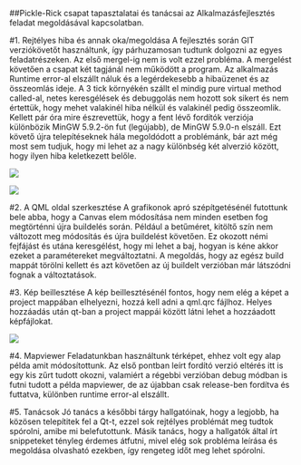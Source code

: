 ##Pickle-Rick csapat tapasztalatai és tanácsai az Alkalmazásfejlesztés feladat megoldásával kapcsolatban.

#1. Rejtélyes hiba és annak oka/megoldása
A fejlesztés során GIT verziókövetőt használtunk, így párhuzamosan tudtunk dolgozni az egyes feladatrészeken. Az első mergel-ig nem is volt ezzel probléma. A mergelést követően a csapat két tagjánál nem működött a program. Az alkalmazás Runtime error-al elszállt náluk és a legérdekesebb a hibaüzenet és az összeomlás ideje.  A 3 tick környékén szállt el mindig pure virtual method called-al, netes keresgélések és debuggolás nem hozott sok sikert és nem értettük, hogy mehet valakinél hiba nélkül és valakinél pedig összeomlik. Kellett pár óra mire észrevettük, hogy a fent lévő fordítók verziója különbözik MinGW 5.9.2-ön fut (legújabb), de MinGW 5.9.0-n elszáll. Ezt követő újra telepítéseknek hála megoldódott a problémánk, bár azt még most sem tudjuk, hogy mi lehet az a nagy különbség két alverzió között, hogy ilyen hiba keletkezett belőle.

![](https://github.com/kavszab/snippets/edit/gh-pages/snippets/AlkFejlHfTanulsagok/Pickle_Rick/kep1)


![](https://github.com/kavszab/snippets/edit/gh-pages/snippets/AlkFejlHfTanulsagok/Pickle_Rick/kep2)

#2. A QML oldal szerkesztése
A grafikonok apró szépítgetésénél futottunk bele abba, hogy  a Canvas elem módosítása nem minden esetben fog megtörténni újra buildelés során. Például a betűméret, kitöltő szín nem változott meg módosítás és újra buildelést követően. Ez okozott némi fejfájást és utána keresgélést, hogy mi lehet a baj, hogyan is kéne akkor ezeket a paramétereket megváltoztatni. A megoldás, hogy az egész build mappát törölni kellett és azt követően az új buildelt verzióban már látszódni fognak a változtatások.

#3. Kép beillesztése
A kép beillesztésénél fontos, hogy nem elég a képet a project mappában elhelyezni, hozzá kell adni a qml.qrc fájlhoz. Helyes hozzáadás után qt-ban a project mappái között látni lehet a hozzáadott képfájlokat. 


![](https://github.com/kavszab/snippets/edit/gh-pages/snippets/AlkFejlHfTanulsagok/Pickle_Rick/kep3)

#4. Mapviewer
Feladatunkban használtunk térképet, ehhez volt egy alap példa amit módosítottunk. Az első pontban leírt fordító verzió eltérés itt is egy kis zűrt tudott okozni, valamiért a régebbi verzióban debug módban is futni tudott a példa mapviewer, de az újabban csak release-ben fordítva és futtatva, különben runtime error-al elszállt.

#5. Tanácsok
Jó tanács a későbbi tárgy hallgatóinak, hogy a legjobb, ha közösen telepítitek fel a Qt-t, ezzel sok rejtélyes problémát meg tudtok spórolni, amibe mi belefutottunk. Másik tanács, hogy a hallgatók által írt snippeteket tényleg érdemes átfutni, mivel elég sok probléma leírása és megoldása olvasható ezekben, így rengeteg időt meg lehet spórolni.
